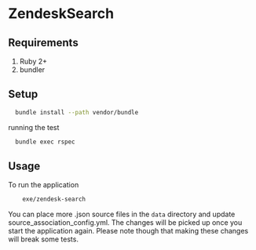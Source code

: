 # ZendeskSearch

## Requirements

1. Ruby 2+
2. bundler

## Setup

```bash
  bundle install --path vendor/bundle
```

running the test

```bash
  bundle exec rspec
```

## Usage

To run the application

```bash
    exe/zendesk-search    
```

You can place more .json source files in the `data` directory and update source_association_config.yml.
The changes will be picked up once you start the application again.
Please note though that making these changes will break some tests.